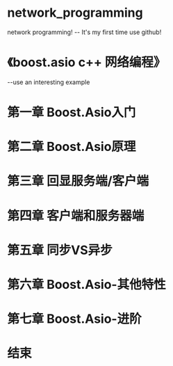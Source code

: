 # network_programming
network programming!
--  It's my first time use github!
# 《boost.asio c++ 网络编程》
--use an interesting example
# 第一章 Boost.Asio入门


# 第二章 Boost.Asio原理



# 第三章 回显服务端/客户端


# 第四章 客户端和服务器端


# 第五章 同步VS异步


# 第六章 Boost.Asio-其他特性


# 第七章 Boost.Asio-进阶


# 结束
